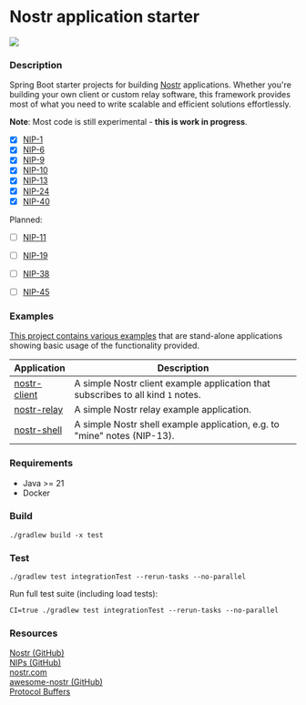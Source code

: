 # Nostr application starter
[![](https://skills.thijs.gg/icons?i=java,spring,gradle)](https://skills.thijs.gg)

### Description
Spring Boot starter projects for building [Nostr](https://github.com/nostr-protocol/nostr) applications.
Whether you're building your own client or custom relay software, this framework provides most of what you
need to write scalable and efficient solutions effortlessly.

**Note**: Most code is still experimental - **this is work in progress**.

- [x] [NIP-1](https://github.com/nostr-protocol/nips/blob/master/01.md)
- [x] [NIP-6](https://github.com/nostr-protocol/nips/blob/master/06.md)
- [x] [NIP-9](https://github.com/nostr-protocol/nips/blob/master/09.md)
- [x] [NIP-10](https://github.com/nostr-protocol/nips/blob/master/10.md)
- [x] [NIP-13](https://github.com/nostr-protocol/nips/blob/master/13.md)
- [x] [NIP-24](https://github.com/nostr-protocol/nips/blob/master/24.md)
- [x] [NIP-40](https://github.com/nostr-protocol/nips/blob/master/40.md)

Planned:
- [ ] [NIP-11](https://github.com/nostr-protocol/nips/blob/master/11.md)
- [ ] [NIP-19](https://github.com/nostr-protocol/nips/blob/master/19.md)
- [ ] [NIP-38](https://github.com/nostr-protocol/nips/blob/master/38.md)
- [ ] [NIP-45](https://github.com/nostr-protocol/nips/blob/master/45.md)


### Examples
[This project contains various examples](examples/) that are stand-alone applications showing basic usage of the functionality provided.

| Application                                                | Description                                                                      |
|------------------------------------------------------------|----------------------------------------------------------------------------------|
| [nostr-client](nostr-client-example-application/readme.md) | A simple Nostr client example application that subscribes to all kind `1` notes. |
| [nostr-relay](nostr-relay-example-application/readme.md)   | A simple Nostr relay example application.                                        |
| [nostr-shell](nostr-shell-example-application/readme.md)   | A simple Nostr shell example application, e.g. to "mine" notes (NIP-13).         |

### Requirements
- Java >= 21
- Docker

### Build
```shell script
./gradlew build -x test
```

### Test
```shell script
./gradlew test integrationTest --rerun-tasks --no-parallel
```

Run full test suite (including load tests):
```shell script
CI=true ./gradlew test integrationTest --rerun-tasks --no-parallel
```

### Resources
[Nostr (GitHub)](https://github.com/nostr-protocol/nostr)\
[NIPs (GitHub)](https://github.com/nostr-protocol/nips)\
[nostr.com](https://nostr.com)\
[awesome-nostr (GitHub)](https://github.com/aljazceru/awesome-nostr)\
[Protocol Buffers](https://developers.google.com/protocol-buffers/docs/proto3#json)